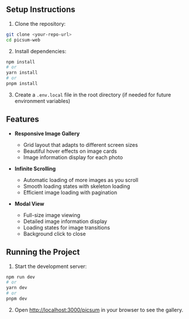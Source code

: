 ## Setup Instructions

1. Clone the repository:
```bash
git clone <your-repo-url>
cd picsum-web
```

2. Install dependencies:
```bash
npm install
# or
yarn install
# or
pnpm install
```

3. Create a `.env.local` file in the root directory (if needed for future environment variables)

## Features

- **Responsive Image Gallery**
  - Grid layout that adapts to different screen sizes
  - Beautiful hover effects on image cards
  - Image information display for each photo

- **Infinite Scrolling**
  - Automatic loading of more images as you scroll
  - Smooth loading states with skeleton loading
  - Efficient image loading with pagination

- **Modal View**
  - Full-size image viewing
  - Detailed image information display
  - Loading states for image transitions
  - Background click to close

## Running the Project

1. Start the development server:
```bash
npm run dev
# or
yarn dev
# or
pnpm dev
```

2. Open [http://localhost:3000/picsum](http://localhost:3000/picsum) in your browser to see the gallery.